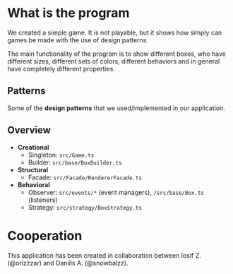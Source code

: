 # What is the program
We created a simple game. It is not playable, but it shows how simply can games be made with the use of design patterns.

The main functionality of the program is to show different boxes, who have different sizes, different sets of colors, different behaviors and in general have completely different properties. 

## Patterns
Some of the **design patterns** that we used/implemented in our application.
## Overview
* **Creational** 
  * Singleton: `src/Game.ts`
  * Builder: `src/base/BoxBuilder.ts`
* **Structural**
  * Facade: `src/Facade/RendererFacade.ts`
* **Behavioral**
  * Observer: `src/events/*` (event managers), `/src/base/Box.ts` (listeners)
  * Strategy: `src/strategy/BoxStrategy.ts`

# Cooperation
This application has been created in collaboration between Iosif Z. (@orizzzar) and Daniils A. (@snowbalzz).

